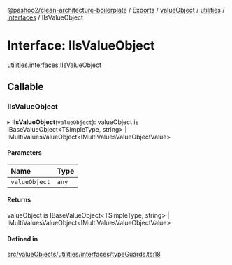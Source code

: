 [@pashoo2/clean-architecture-boilerplate](../README.md) / [Exports](../modules.md) / [valueObject](../modules/valueobject.md) / [utilities](../modules/valueobject.utilities.md) / [interfaces](../modules/valueobject.utilities.interfaces.md) / IIsValueObject

# Interface: IIsValueObject

[utilities](../modules/valueobject.utilities.md).[interfaces](../modules/valueobject.utilities.interfaces.md).IIsValueObject

## Callable

### IIsValueObject

▸ **IIsValueObject**(`valueObject`): valueObject is IBaseValueObject<TSimpleType, string\> \| IMultiValuesValueObject<IMultiValuesValueObjectValue\>

#### Parameters

| Name | Type |
| :------ | :------ |
| `valueObject` | `any` |

#### Returns

valueObject is IBaseValueObject<TSimpleType, string\> \| IMultiValuesValueObject<IMultiValuesValueObjectValue\>

#### Defined in

[src/valueObjects/utilities/interfaces/typeGuards.ts:18](https://github.com/pashoo2/clean-architecture-boilerplate/blob/4202db5/src/valueObjects/utilities/interfaces/typeGuards.ts#L18)
